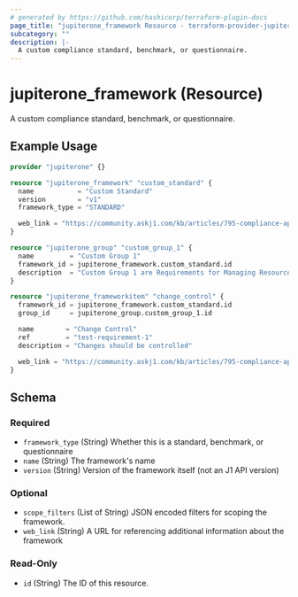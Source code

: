 ```yaml
---
# generated by https://github.com/hashicorp/terraform-plugin-docs
page_title: "jupiterone_framework Resource - terraform-provider-jupiterone"
subcategory: ""
description: |-
  A custom compliance standard, benchmark, or questionnaire.
---
```


# jupiterone_framework (Resource)

A custom compliance standard, benchmark, or questionnaire.

## Example Usage

```terraform
provider "jupiterone" {}

resource "jupiterone_framework" "custom_standard" {
  name           = "Custom Standard"
  version        = "v1"
  framework_type = "STANDARD"

  web_link = "https://community.askj1.com/kb/articles/795-compliance-api-endpoints"
}

resource "jupiterone_group" "custom_group_1" {
  name         = "Custom Group 1"
  framework_id = jupiterone_framework.custom_standard.id
  description  = "Custom Group 1 are Requirements for Managing Resources"
}

resource "jupiterone_frameworkitem" "change_control" {
  framework_id = jupiterone_framework.custom_standard.id
  group_id     = jupiterone_group.custom_group_1.id

  name        = "Change Control"
  ref         = "test-requirement-1"
  description = "Changes should be controlled"

  web_link = "https://community.askj1.com/kb/articles/795-compliance-api-endpoints"
}
```

<!-- schema generated by tfplugindocs -->
## Schema

### Required

- `framework_type` (String) Whether this is a standard, benchmark, or questionnaire
- `name` (String) The framework's name
- `version` (String) Version of the framework itself (not an J1 API version)

### Optional

- `scope_filters` (List of String) JSON encoded filters for scoping the framework.
- `web_link` (String) A URL for referencing additional information about the framework

### Read-Only

- `id` (String) The ID of this resource.



